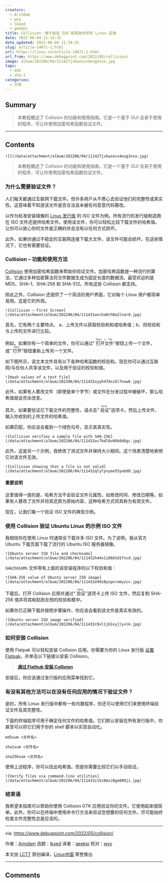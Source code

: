 ```yaml
---
creators:
  - Arindam
  - wxy
  - lkxed
  - geekpi
title: Collision：用于验证 ISO 和其他文件的 Linux 应用
date: 2022-06-04 11:14:31
date_updated: 2022-06-04 11:14:31
slug: article-14671-1.html
url: https://linux.cn/article-14671-1.html
url_from: https://www.debugpoint.com/2022/05/collision/
image: album/202206/04/111427jzkwsocv4oug3vso.jpg
tags:
  - md5
  - sha-1
categories:
  - 分享
---
```


## Summary

> 本教程概述了 Collision 的功能和使用指南。它是一个基于 GUI 且易于使用的程序，可让你使用加密哈希函数验证文件。

***

<!-- more -->

## Contents

`![](/data/attachment/album/202206/04/111427jzkwsocv4oug3vso.jpg)`

> 
> 本教程概述了 Collision 的功能和使用指南。它是一个基于 GUI 且易于使用的程序，可让你使用加密哈希函数验证文件。
> 
> 
> 

### 为什么需要验证文件？

人们每天都通过互联网下载文件。但许多用户从不费心去验证他们的完整性或真实性。这意味着不知道该文件是否合法且未被任何恶意代码篡改。

以作为标准安装镜像的 [Linux 发行版](https://www.debugpoint.com/category/distributions) 的 ISO 文件为例。所有流行的发行版制造商在 ISO 文件还提供哈希文件。使用该文件，你可以轻松比较下载文件的哈希值。让你可以放心你的文件是正确的并且没有以任何方式损坏。

此外，如果你通过不稳定的互联网连接下载大文件，该文件可能会损坏。在这些情况下，它也有需要验证。

### Collision – 功能和使用方法

[Collision](https://collision.geopjr.dev/) 使用加密哈希函数来帮助你验证文件。加密哈希函数是一种流行的算法，它通过多种加密算法将文件数据生成为固定长度的数据流。最受欢迎的是 MD5、SHA-1、SHA-256 和 SHA-512。所有这些 Collision 都支持。

除此之外，Collision 还提供了一个简洁的用户界面，它对每个 Linux 用户都简单易用。这是它的外观。

`![Collision – First Screen](/data/attachment/album/202206/04/111431wncha0rh0a2lnar8.jpg)`

首先，它有两个主要特点。 a、上传文件以获取校验和和或哈希值；b、将校验和与上传的文件进行比较。

例如，如果你有一个简单的文件，你可以通过“<ruby> 打开文件 <rt>  Open a File </rt></ruby>”按钮上传一个文件，或“<ruby> 打开 <rt>  Open </rt></ruby>”按钮重新上传另一个文件。

如下图所示，该文本文件具有以下各种哈希函数的校验和。现在你可以通过互联网/与任何人共享该文件，以及用于验证的校验和值。

`![Hash values of a test file](/data/attachment/album/202206/04/111432xyyh47dxi6l7nxw6.jpg)`

此外，如果有人篡改文件（即使是单个字节）或文件在分发过程中被破坏，那么哈希值就会完全改变。

其次，如果要验证已下载文件的完整性，请点击“<ruby> 验证 <rt>  Verify </rt></ruby>”选项卡。然后上传文件，输入你收到的上传文件的哈希值。

如果匹配，你应该会看到一个绿色勾号，显示其真实性。

`![Collision verifies a sample file with SHA-256](/data/attachment/album/202206/04/111432oc7kdl8v00k8d6gc.jpg)`

此外，这是另一个示例，我修改了测试文件并保持大小相同。这个场景清楚地表明它对该文件无效。

`![Collision showing that a file is not valid](/data/attachment/album/202206/04/111432qlylynyee55yebd0.jpg)`

#### 重要说明

这里值得一提的是，哈希方法不会验证文件元属性，如修改时间、修改日期等。如果有人篡改了文件并将其还原为原始内容，这种哈希方式将其称为有效文件。

现在，让我们看一个验证 ISO 文件的典型示例。

### 使用 Collision 验证 Ubuntu Linux 的示例 ISO 文件

我相信你在使用 Linux 时通常会下载许多 ISO 文件。为了说明，我从官方 Ubuntu 下载页面下载了流行的 Ubuntu ISO 服务器镜像。

`![Ubuntu server ISO file and checksums](/data/attachment/album/202206/04/111432h44x1i88d1d1fncd.jpg)`

`SHA256SUMS` 文件带有上面的该安装程序的以下校验和值：

`![SHA-256 value of Ubuntu server ISO image](/data/attachment/album/202206/04/111432e99z8yvpnromyzcv.jpg)`

下载后，打开 Collision 应用并通过“<ruby> 验证 <rt>  Verify </rt></ruby>”选项卡上传 ISO 文件。然后复制 SHA-256 值并将其粘贴到左侧的校验和框中。

如果你已正确下载并按照步骤操作，你应该会看到该文件是真实有效的。

`![Ubuntu server ISO image verified](/data/attachment/album/202206/04/111432c8xl1j61xyjlyxlk.jpg)`

### 如何安装 Collision

使用 Flatpak 可以轻松安装 Collision 应用。你需要为你的 Linux 发行版 [设置 Flatpak](https://flatpak.org/setup/)，并单击以下链接以安装 Collision。

> 
> **[通过 Flathub 安装 Collision](https://dl.flathub.org/repo/appstream/dev.geopjr.Collision.flatpakref)**
> 
> 
> 

安装后，你应该通过发行版的应用菜单找到它。

### 有没有其他方法可以在没有任何应用的情况下验证文件？

是的，所有 Linux 发行版中都有一些内置程序，你还可以使用它们来使用终端验证文件及其完整性。

下面的终端程序可用于确定任何文件的哈希值。它们默认安装在所有发行版中，你甚至可以将它们用于你的 shell 脚本以实现自动化。

```shell
md5sum <文件名>
```

```shell
sha1sum <文件名>
```

```shell
sha256sum <文件名>
```

使用上述程序，你可以找出哈希值。但是你需要比较它们以手动验证。

`![Verify files via command-line utilities](/data/attachment/album/202206/04/111433z1kz8mzi0ge888ji.jpg)`

### 结束语

我希望本指南可以帮助你使用 Collision GTK 应用验证你的文件。它使用起来很简单。此外，你可以在终端中使用命令行方法来验证您想要的任何文件。尽可能始终检查文件完整性总是应该的。

---

via: <https://www.debugpoint.com/2022/05/collision/>

作者：[Arindam](https://www.debugpoint.com/author/admin1/) 选题：[lkxed](https://github.com/lkxed) 译者：[geekpi](https://github.com/geekpi) 校对：[wxy](https://github.com/wxy)

本文由 [LCTT](https://github.com/LCTT/TranslateProject) 原创编译，[Linux中国](https://linux.cn/) 荣誉推出

***

## Comments

